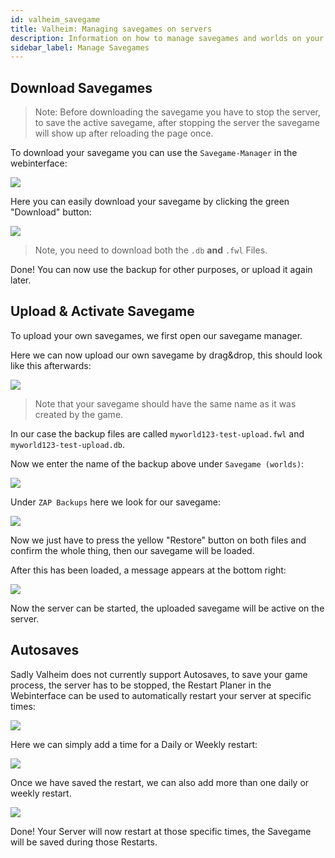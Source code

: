 ```yaml
---
id: valheim_savegame
title: Valheim: Managing savegames on servers
description: Information on how to manage savegames and worlds on your Valheim server from ZAP-Hosting and how to add existing worlds to your server - ZAP-Hosting.com documentation
sidebar_label: Manage Savegames
---
```


## Download Savegames

> Note: Before downloading the savegame you have to stop the server, to save the active savegame, after stopping the server the savegame will show up after reloading the page once.

To download your savegame you can use the `Savegame-Manager` in the webinterface:

![](https://screensaver01.zap-hosting.com/index.php/s/BK8WoBMGQJnfQPb/preview)

Here you can easily download your savegame by clicking the green "Download" button:

![](https://screensaver01.zap-hosting.com/index.php/s/GEAsY3MJWjdtmWk/preview)

> Note, you need to download both the `.db` **and** `.fwl` Files.

Done! You can now use the backup for other purposes, or upload it again later.

## Upload & Activate Savegame

To upload your own savegames, we first open our savegame manager.

Here we can now upload our own savegame by drag&drop, this should look like this afterwards:

![](https://screensaver01.zap-hosting.com/index.php/s/nAKLoJ7CiFLBids/preview)

> Note that your savegame should have the same name as it was created by the game.

In our case the backup files are called `myworld123-test-upload.fwl` and `myworld123-test-upload.db`.

Now we enter the name of the backup above under `Savegame (worlds)`:

![](https://screensaver01.zap-hosting.com/index.php/s/KkjrG3gtz9773R4/preview)

Under `ZAP Backups` here we look for our savegame:

![](https://screensaver01.zap-hosting.com/index.php/s/eYeyWg2ifMniskT/preview)

Now we just have to press the yellow "Restore" button on both files and confirm the whole thing, then our savegame will be loaded.

After this has been loaded, a message appears at the bottom right:

![](https://screensaver01.zap-hosting.com/index.php/s/jXLoxcWRHSEbFWF/preview)

Now the server can be started, the uploaded savegame will be active on the server.



## Autosaves

Sadly Valheim does not currently support Autosaves, to save your game process, the server has to be stopped, the Restart Planer in the Webinterface can be used to automatically restart your server at specific times:

![](https://screensaver01.zap-hosting.com/index.php/s/Zj4MT83T8W6pFko/preview)

Here we can simply add a time for a Daily or Weekly restart:

![](https://screensaver01.zap-hosting.com/index.php/s/rjQLrqmLo9oy8RD/preview)

Once we have saved the restart, we can also add more than one daily or weekly restart.

![](https://screensaver01.zap-hosting.com/index.php/s/GQPCJBzHSiiJrbz/preview)

Done! Your Server will now restart at those specific times, the Savegame will be saved during those Restarts.
